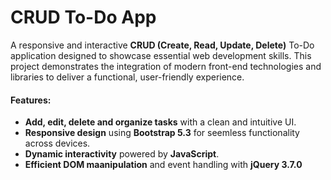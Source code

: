 # CRUD To-Do App
A responsive and interactive **CRUD (Create, Read, Update, Delete)** To-Do application designed to showcase essential web development skills. This project demonstrates the integration of modern front-end technologies and libraries to deliver a functional, user-friendly experience.

#### Features:
- **Add, edit, delete and organize tasks** with a clean and intuitive UI.
- **Responsive design** using **Bootstrap 5.3** for seemless functionality across devices.
- **Dynamic interactivity** powered by **JavaScript**.
- **Efficient DOM maanipulation** and event handling with **jQuery 3.7.0**
